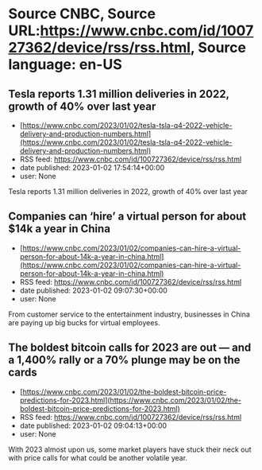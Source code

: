 # Source CNBC, Source URL:https://www.cnbc.com/id/100727362/device/rss/rss.html, Source language: en-US

## Tesla reports 1.31 million deliveries in 2022, growth of 40% over last year
 - [https://www.cnbc.com/2023/01/02/tesla-tsla-q4-2022-vehicle-delivery-and-production-numbers.html](https://www.cnbc.com/2023/01/02/tesla-tsla-q4-2022-vehicle-delivery-and-production-numbers.html)
 - RSS feed: https://www.cnbc.com/id/100727362/device/rss/rss.html
 - date published: 2023-01-02 17:54:14+00:00
 - user: None

Tesla reports 1.31 million deliveries in 2022, growth of 40% over last year

## Companies can ‘hire’ a virtual person for about $14k a year in China
 - [https://www.cnbc.com/2023/01/02/companies-can-hire-a-virtual-person-for-about-14k-a-year-in-china.html](https://www.cnbc.com/2023/01/02/companies-can-hire-a-virtual-person-for-about-14k-a-year-in-china.html)
 - RSS feed: https://www.cnbc.com/id/100727362/device/rss/rss.html
 - date published: 2023-01-02 09:07:30+00:00
 - user: None

From customer service to the entertainment industry, businesses in China are paying up big bucks for virtual employees.

## The boldest bitcoin calls for 2023 are out — and a 1,400% rally or a 70% plunge may be on the cards
 - [https://www.cnbc.com/2023/01/02/the-boldest-bitcoin-price-predictions-for-2023.html](https://www.cnbc.com/2023/01/02/the-boldest-bitcoin-price-predictions-for-2023.html)
 - RSS feed: https://www.cnbc.com/id/100727362/device/rss/rss.html
 - date published: 2023-01-02 09:04:13+00:00
 - user: None

With 2023 almost upon us, some market players have stuck their neck out with price calls for what could be another volatile year.
